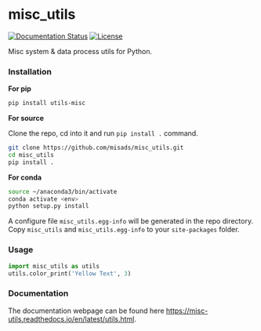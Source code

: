 # misc_utils

<p>
<a href='https://misc-utils.readthedocs.io/en/latest/?badge=latest'>
    <img src='https://readthedocs.org/projects/misc-utils/badge/?version=latest' alt='Documentation Status' /></a>
    <a href="https://opensource.org/licenses/MIT">
        <img src="https://img.shields.io/badge/License-MIT-brightgreen.svg" alt="License">
    </a>
</p>

Misc system & data process utils for Python. 


### Installation

**For pip**  

```bash
pip install utils-misc
```

**For source**

Clone the repo, cd into it and run `pip install .` command.

```bash
git clone https://github.com/misads/misc_utils.git
cd misc_utils
pip install .
```

**For conda**

```bash
source ~/anaconda3/bin/activate
conda activate <env>
python setup.py install
```

A configure file `misc_utils.egg-info` will be generated in the repo directory. Copy `misc_utils` and `misc_utils.egg-info` to your `site-packages` folder.


### Usage

```python
import misc_utils as utils
utils.color_print('Yellow Text', 3)
```

### Documentation

The documentation webpage can be found here <https://misc-utils.readthedocs.io/en/latest/utils.html>.
